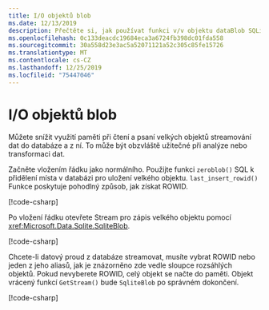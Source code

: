 ```yaml
---
title: I/O objektů blob
ms.date: 12/13/2019
description: Přečtěte si, jak používat funkci v/v objektu dataBlob SQLite.
ms.openlocfilehash: 0c133deacdc19684eca3a6724fb398dc01fda558
ms.sourcegitcommit: 30a558d23e3ac5a52071121a52c305c85fe15726
ms.translationtype: MT
ms.contentlocale: cs-CZ
ms.lasthandoff: 12/25/2019
ms.locfileid: "75447046"
---
```

# <a name="blob-io"></a>I/O objektů blob

Můžete snížit využití paměti při čtení a psaní velkých objektů streamování dat do databáze a z ní. To může být obzvláště užitečné při analýze nebo transformaci dat.

Začněte vložením řádku jako normálního. Použijte funkci `zeroblob()` SQL k přidělení místa v databázi pro uložení velkého objektu. `last_insert_rowid()` Funkce poskytuje pohodlný způsob, jak získat ROWID.

[!code-csharp[](../../../../samples/snippets/standard/data/sqlite/StreamingSample/Program.cs?name=snippet_Insert)]

Po vložení řádku otevřete Stream pro zápis velkého objektu pomocí <xref:Microsoft.Data.Sqlite.SqliteBlob>.

[!code-csharp[](../../../../samples/snippets/standard/data/sqlite/StreamingSample/Program.cs?name=snippet_Write)]

Chcete-li datový proud z databáze streamovat, musíte vybrat ROWID nebo jeden z jeho aliasů, jak je znázorněno zde vedle sloupce rozsáhlých objektů. Pokud nevyberete ROWID, celý objekt se načte do paměti. Objekt vrácený funkcí `GetStream()` bude `SqliteBlob` po správném dokončení.

[!code-csharp[](../../../../samples/snippets/standard/data/sqlite/StreamingSample/Program.cs?name=snippet_Read)]

